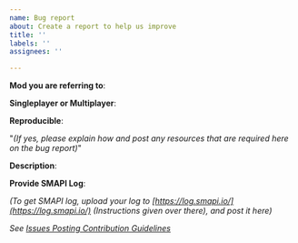 ```yaml
---
name: Bug report
about: Create a report to help us improve
title: ''
labels: ''
assignees: ''

---
```


**Mod you are referring to**:

**Singleplayer or Multiplayer**:

**Reproducible**: 

"_(If yes, please explain how and post any resources that are required here on the bug report)_"

**Description**:

**Provide SMAPI Log**:

_(To get SMAPI log, upload your log to [https://log.smapi.io/](https://log.smapi.io/) (Instructions given over there), and post it here)_

_See [Issues Posting Contribution Guidelines](https://github.com/JessebotX/StardewMods/blob/master/contributing.md#issues)_
